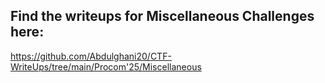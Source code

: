 ## Find the writeups for **Miscellaneous Challenges** here:

https://github.com/Abdulghani20/CTF-WriteUps/tree/main/Procom'25/Miscellaneous
